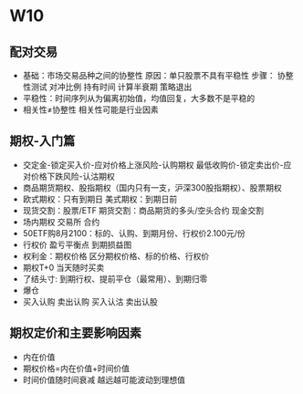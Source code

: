 # W10 #

## 配对交易 ##
+ 基础：市场交易品种之间的协整性
	原因：单只股票不具有平稳性
	步骤：
		协整性测试
		对冲比例
		持有时间 计算半衰期
		策略退出
+ 平稳性：时间序列从为偏离初始值，均值回复，大多数不是平稳的
+ 相关性≠协整性
	相关性可能是行业因素
	

## 期权-入门篇 ##
+ 交定金-锁定买入价-应对价格上涨风险-认购期权
	最低收购价-锁定卖出价-应对价格下跌风险-认沽期权
+ 商品期货期权、股指期权（国内只有一支，沪深300股指期权）、股票期权
+ 欧式期权：只有到期日
	美式期权：到期日前
+ 现货交割：股票/ETF
	期货交割：商品期货的多头/空头合约
	现金交割
+ 场内期权 交易所 合约
+ 50ETF购8月2100：标的、认购、到期月份、行权价2.100元/份
+ 行权价 盈亏平衡点
	到期损益图
+ 权利金：期权价格
	区分期权价格、标的价格、行权价
+ 期权T+0 当天随时买卖
+ 了结头寸:
	到期行权、提前平仓（最常用）、到期归零
+ 爆仓
+ 买入认购 卖出认购 买入认沽 卖出认股

## 期权定价和主要影响因素 ##
+ 内在价值
+ 期权价格=内在价值+时间价值
+ 时间价值随时间衰减 越远越可能波动到理想值
